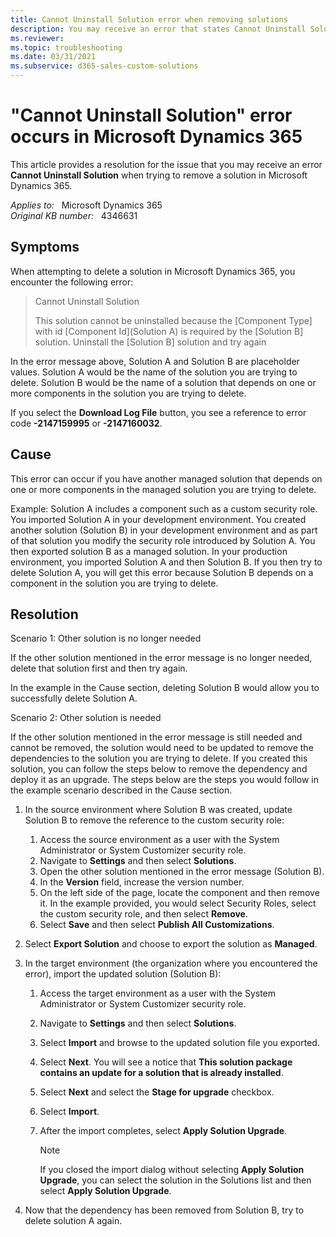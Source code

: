 ```yaml
---
title: Cannot Uninstall Solution error when removing solutions
description: You may receive an error that states Cannot Uninstall Solution when you try to delete a solution in Microsoft Dynamics 365. Provides a resolution.
ms.reviewer: 
ms.topic: troubleshooting
ms.date: 03/31/2021
ms.subservice: d365-sales-custom-solutions
---
```

# "Cannot Uninstall Solution" error occurs in Microsoft Dynamics 365

This article provides a resolution for the issue that you may receive an error **Cannot Uninstall Solution** when trying to remove a solution in Microsoft Dynamics 365.

_Applies to:_ &nbsp; Microsoft Dynamics 365  
_Original KB number:_ &nbsp; 4346631

## Symptoms

When attempting to delete a solution in Microsoft Dynamics 365, you encounter the following error:

> Cannot Uninstall Solution
>
> This solution cannot be uninstalled because the [Component Type] with id [Component Id](Solution A) is required by the [Solution B] solution. Uninstall the [Solution B] solution and try again

In the error message above, Solution A and Solution B are placeholder values. Solution A would be the name of the solution you are trying to delete. Solution B would be the name of a solution that depends on one or more components in the solution you are trying to delete.

If you select the **Download Log File** button, you see a reference to error code **-2147159995** or **-2147160032**.

## Cause

This error can occur if you have another managed solution that depends on one or more components in the managed solution you are trying to delete.

Example: Solution A includes a component such as a custom security role. You imported Solution A in your development environment. You created another solution (Solution B) in your development environment and as part of that solution you modify the security role introduced by Solution A. You then exported solution B as a managed solution. In your production environment, you imported Solution A and then Solution B. If you then try to delete Solution A, you will get this error because Solution B depends on a component in the solution you are trying to delete.

## Resolution

Scenario 1: Other solution is no longer needed

If the other solution mentioned in the error message is no longer needed, delete that solution first and then try again.

In the example in the Cause section, deleting Solution B would allow you to successfully delete Solution A.

Scenario 2: Other solution is needed

If the other solution mentioned in the error message is still needed and cannot be removed, the solution would need to be updated to remove the dependencies to the solution you are trying to delete. If you created this solution, you can follow the steps below to remove the dependency and deploy it as an upgrade. The steps below are the steps you would follow in the example scenario described in the Cause section.

1. In the source environment where Solution B was created, update Solution B to remove the reference to the custom security role:

    1. Access the source environment as a user with the System Administrator or System Customizer security role.
    2. Navigate to **Settings** and then select **Solutions**.
    3. Open the other solution mentioned in the error message (Solution B).
    4. In the **Version** field, increase the version number.
    5. On the left side of the page, locate the component and then remove it. In the example provided, you would select Security Roles, select the custom security role, and then select **Remove**.
    6. Select **Save** and then select **Publish All Customizations**.

2. Select **Export Solution** and choose to export the solution as **Managed**.
3. In the target environment (the organization where you encountered the error), import the updated solution (Solution B):

    1. Access the target environment as a user with the System Administrator or System Customizer security role.
    2. Navigate to **Settings** and then select **Solutions**.
    3. Select **Import** and browse to the updated solution file you exported.
    4. Select **Next**. You will see a notice that **This solution package contains an update for a solution that is already installed**.
    5. Select **Next** and select the **Stage for upgrade** checkbox.
    6. Select **Import**.
    7. After the import completes, select **Apply Solution Upgrade**.

       > [!NOTE]
       > If you closed the import dialog without selecting **Apply Solution Upgrade**, you can select the solution in the Solutions list and then select **Apply Solution Upgrade**.

4. Now that the dependency has been removed from Solution B, try to delete solution A again.
